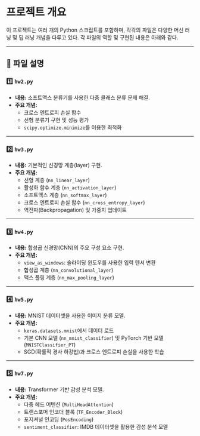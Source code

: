 # 프로젝트 개요

이 프로젝트는 여러 개의 Python 스크립트를 포함하며, 각각의 파일은 다양한 머신 러닝 및 딥 러닝 개념을 다루고 있다. 각 파일의 역할 및 구현된 내용은 아래와 같다.

---

## 📂 파일 설명

### 1️⃣ `hw2.py`
- **내용:** 소프트맥스 분류기를 사용한 다중 클래스 분류 문제 해결.
- **주요 개념:** 
  - 크로스 엔트로피 손실 함수
  - 선형 분류기 구현 및 성능 평가
  - `scipy.optimize.minimize`를 이용한 최적화

---

### 2️⃣ `hw3.py`
- **내용:** 기본적인 신경망 계층(layer) 구현.
- **주요 개념:** 
  - 선형 계층 (`nn_linear_layer`)
  - 활성화 함수 계층 (`nn_activation_layer`)
  - 소프트맥스 계층 (`nn_softmax_layer`)
  - 크로스 엔트로피 손실 함수 (`nn_cross_entropy_layer`)
  - 역전파(Backpropagation) 및 가중치 업데이트

---

### 3️⃣ `hw4.py`
- **내용:** 합성곱 신경망(CNN)의 주요 구성 요소 구현.
- **주요 개념:** 
  - `view_as_windows`: 슬라이딩 윈도우를 사용한 입력 텐서 변환
  - 합성곱 계층 (`nn_convolutional_layer`)
  - 맥스 풀링 계층 (`nn_max_pooling_layer`)

---

### 4️⃣ `hw5.py`
- **내용:** MNIST 데이터셋을 사용한 이미지 분류 모델.
- **주요 개념:** 
  - `keras.datasets.mnist`에서 데이터 로드
  - 기본 CNN 모델 (`nn_mnist_classifier`) 및 PyTorch 기반 모델 (`MNISTClassifier_PT`)
  - SGD(확률적 경사 하강법)과 크로스 엔트로피 손실을 사용한 학습

---

### 5️⃣ `hw7.py`
- **내용:** Transformer 기반 감성 분석 모델.
- **주요 개념:** 
  - 다중 헤드 어텐션 (`MultiHeadAttention`)
  - 트랜스포머 인코더 블록 (`TF_Encoder_Block`)
  - 포지셔널 인코딩 (`PosEncoding`)
  - `sentiment_classifier`: IMDB 데이터셋을 활용한 감성 분석 모델
